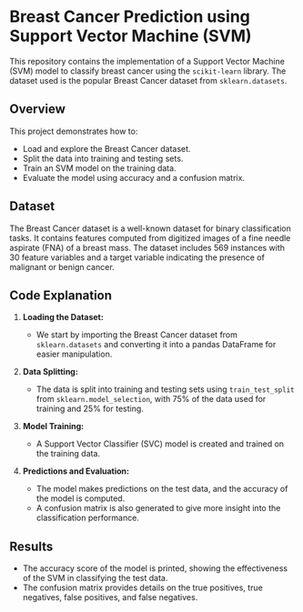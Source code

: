 # **Breast Cancer Prediction using Support Vector Machine (SVM)**

This repository contains the implementation of a Support Vector Machine (SVM) model to classify breast cancer using the `scikit-learn` library. The dataset used is the popular Breast Cancer dataset from `sklearn.datasets`.

## **Overview**

This project demonstrates how to:
- Load and explore the Breast Cancer dataset.
- Split the data into training and testing sets.
- Train an SVM model on the training data.
- Evaluate the model using accuracy and a confusion matrix.

## **Dataset**

The Breast Cancer dataset is a well-known dataset for binary classification tasks. It contains features computed from digitized images of a fine needle aspirate (FNA) of a breast mass. The dataset includes 569 instances with 30 feature variables and a target variable indicating the presence of malignant or benign cancer.

## **Code Explanation**

1. **Loading the Dataset:**
   - We start by importing the Breast Cancer dataset from `sklearn.datasets` and converting it into a pandas DataFrame for easier manipulation.

2. **Data Splitting:**
   - The data is split into training and testing sets using `train_test_split` from `sklearn.model_selection`, with 75% of the data used for training and 25% for testing.

3. **Model Training:**
   - A Support Vector Classifier (SVC) model is created and trained on the training data.

4. **Predictions and Evaluation:**
   - The model makes predictions on the test data, and the accuracy of the model is computed.
   - A confusion matrix is also generated to give more insight into the classification performance.

## **Results**

- The accuracy score of the model is printed, showing the effectiveness of the SVM in classifying the test data.
- The confusion matrix provides details on the true positives, true negatives, false positives, and false negatives.

